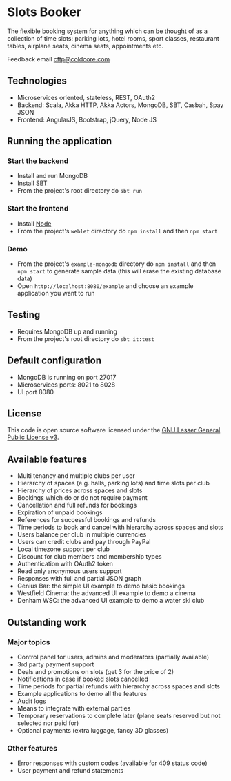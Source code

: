 # Slots Booker #

The flexible booking system for anything which can be thought of as a collection of time slots:
parking lots, hotel rooms, sport classes, restaurant tables, airplane seats, cinema seats, appointments etc.

Feedback email cftp@coldcore.com

## Technologies ##

* Microservices oriented, stateless, REST, OAuth2
* Backend: Scala, Akka HTTP, Akka Actors, MongoDB, SBT, Casbah, Spay JSON
* Frontend: AngularJS, Bootstrap, jQuery, Node JS

## Running the application ##

### Start the backend ###

* Install and run MongoDB
* Install [SBT](http://www.scala-sbt.org)
* From the project's root directory do `sbt run`

### Start the frontend ###

* Install [Node](http://www.scala-sbt.org)
* From the project's `weblet` directory do `npm install` and then `npm start`

### Demo ###

* From the project's `example-mongodb` directory do `npm install` and then `npm start` to generate sample data
(this will erase the existing database data)
* Open `http://localhost:8080/example` and choose an example application you want to run

## Testing ##

* Requires MongoDB up and running
* From the project's root directory do `sbt it:test`

## Default configuration ##

* MongoDB is running on port 27017
* Microservices ports: 8021 to 8028
* UI port 8080

## License ##

This code is open source software licensed under the [GNU Lesser General Public License v3](http://www.gnu.org/licenses/lgpl-3.0.en.html).

## Available features ##
* Multi tenancy and multiple clubs per user
* Hierarchy of spaces (e.g. halls, parking lots) and time slots per club
* Hierarchy of prices across spaces and slots
* Bookings which do or do not require payment
* Cancellation and full refunds for bookings
* Expiration of unpaid bookings
* References for successful bookings and refunds
* Time periods to book and cancel with hierarchy across spaces and slots
* Users balance per club in multiple currencies
* Users can credit clubs and pay through PayPal
* Local timezone support per club
* Discount for club members and membership types
* Authentication with OAuth2 token
* Read only anonymous users support
* Responses with full and partial JSON graph
* Genius Bar: the simple UI example to demo basic bookings
* Westfield Cinema: the advanced UI example to demo a cinema
* Denham WSC: the advanced UI example to demo a water ski club

## Outstanding work ##

### Major topics ###
* Control panel for users, admins and moderators (partially available)
* 3rd party payment support
* Deals and promotions on slots (get 3 for the price of 2)
* Notifications in case if booked slots cancelled
* Time periods for partial refunds with hierarchy across spaces and slots
* Example applications to demo all the features
* Audit logs
* Means to integrate with external parties
* Temporary reservations to complete later (plane seats reserved but not selected nor paid for)
* Optional payments (extra luggage, fancy 3D glasses)

### Other features ###
* Error responses with custom codes (available for 409 status code)
* User payment and refund statements
